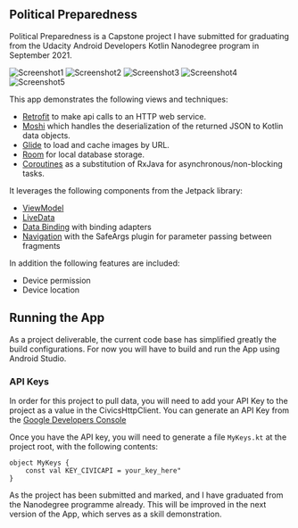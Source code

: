 ## Political Preparedness

Political Preparedness is a Capstone project I have submitted for graduating from the Udacity Android
Developers Kotlin Nanodegree program in September 2021.

![Screenshot1](screenshots/screen0.png) ![Screenshot2](screenshots/screen1.png)
![Screenshot3](screenshots/screen2.png) ![Screenshot4](screenshots/screen3.png)
![Screenshot5](screenshots/screen4.png)

This app demonstrates the following views and techniques:

* [Retrofit](https://square.github.io/retrofit/) to make api calls to an HTTP web service.
* [Moshi](https://github.com/square/moshi) which handles the deserialization of the returned JSON to
  Kotlin data objects.
* [Glide](https://bumptech.github.io/glide/) to load and cache images by URL.
* [Room](https://developer.android.com/training/data-storage/room) for local database storage.
* [Coroutines](https://github.com/Kotlin/kotlinx.coroutines) as a substitution of RxJava for
  asynchronous/non-blocking tasks.

It leverages the following components from the Jetpack library:

* [ViewModel](https://developer.android.com/topic/libraries/architecture/viewmodel)
* [LiveData](https://developer.android.com/topic/libraries/architecture/livedata)
* [Data Binding](https://developer.android.com/topic/libraries/data-binding/) with binding adapters
* [Navigation](https://developer.android.com/topic/libraries/architecture/navigation/) with the
  SafeArgs plugin for parameter passing between fragments

In addition the following features are included:

* Device permission
* Device location

## Running the App

As a project deliverable, the current code base has simplified greatly the build configurations. For
now you will have to build and run the App using Android Studio.

### API Keys

In order for this project to pull data, you will need to add your API Key to the project as a value
in the CivicsHttpClient. You can generate an API Key from
the [Google Developers Console](https://console.developers.google.com/)

Once you have the API key, you will need to generate a file `MyKeys.kt` at the project root, with
the following contents:

```
object MyKeys {
    const val KEY_CIVICAPI = your_key_here"
}
```

As the project has been submitted and marked, and I have graduated from the Nanodegree programme
already. This will be improved in the next version of the App, which serves as a skill
demonstration.